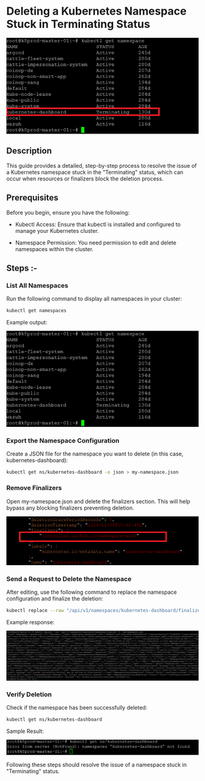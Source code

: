 # Deleting a Kubernetes Namespace Stuck in Terminating Status

![alt text](images/image.png)

## Description

This guide provides a detailed, step-by-step process to resolve the issue of a Kubernetes namespace stuck in the "Terminating" status, which can occur when resources or finalizers block the deletion process.

## Prerequisites

Before you begin, ensure you have the following:

+ Kubectl Access: Ensure that kubectl is installed and configured to manage your Kubernetes cluster.

+ Namespace Permission: You need permission to edit and delete namespaces within the cluster.

## Steps :-

### List All Namespaces

Run the following command to display all namespaces in your cluster:

```bash
kubectl get namespaces
```

Example output:

![alt text](images/image-1.png)

### Export the Namespace Configuration

Create a JSON file for the namespace you want to delete (in this case, kubernetes-dashboard):

```bash
kubectl get ns/kubernetes-dashboard -o json > my-namespace.json
```

### Remove Finalizers

Open my-namespace.json and delete the finalizers section. This will help bypass any blocking finalizers preventing deletion.

![alt text](images/image-2.png)

### Send a Request to Delete the Namespace

After editing, use the following command to replace the namespace configuration and finalize the deletion:

```bash
kubectl replace --raw "/api/v1/namespaces/kubernetes-dashboard/finalize" -f ./my-namespace.json
```

Example response:

![alt text](images/image-3.png)

### Verify Deletion

Check if the namespace has been successfully deleted:

```bash
kubectl get ns/kubernetes-dashboard
```

Sample Result:

![alt text](images/image-4.png)

Following these steps should resolve the issue of a namespace stuck in "Terminating" status.